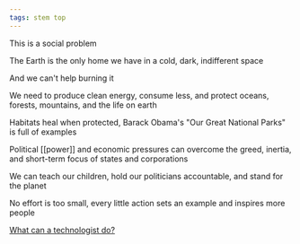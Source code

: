 ```yaml
---
tags: stem top 
---
```


This is a social problem

The Earth is the only home we have in a cold, dark, indifferent space

And we can't help burning it

We need to produce clean energy, consume less, and protect oceans, forests, mountains, and the life on earth 

Habitats heal when protected, Barack Obama's "Our Great National Parks" is full of examples 

Political [[power]] and economic pressures can overcome the greed, inertia, and short-term focus of states and corporations

We can teach our children, hold our politicians accountable, and stand for the planet 

No effort is too small, every little action sets an example and inspires more people 

[What can a technologist do?](http://worrydream.com/ClimateChange/)